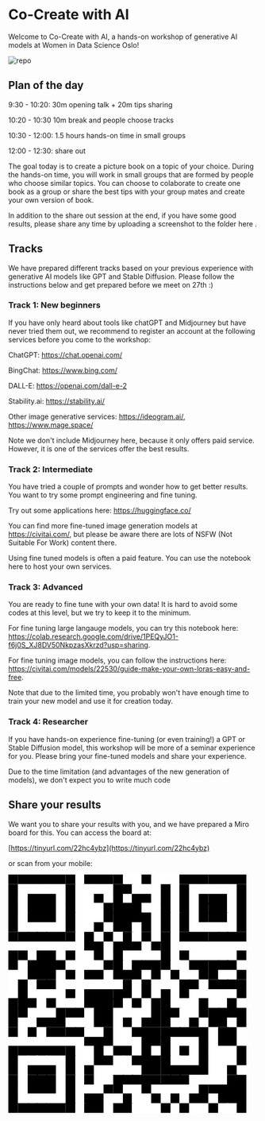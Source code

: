 # Co-Create with AI
Welcome to Co-Create with AI, a hands-on workshop of generative AI models at Women in Data Science Oslo!

![repo](https://github.com/mbertani/genai-workshop/assets/21079942/5e5c6c6b-0eeb-4ce1-9183-23591c4dacf9)

## Plan of the day
9:30 - 10:20: 30m opening talk + 20m tips sharing

10:20 - 10:30 10m break and people choose tracks

10:30 - 12:00: 1.5 hours hands-on time in small groups

12:00 - 12:30: share out

The goal today is to create a picture book on a topic of your choice. During the hands-on time, you will work in small groups that are formed by people who choose similar topics. You can choose to colaborate to create one book as a group or share the best tips with your group mates and create your own version of book.

In addition to the share out session at the end, if you have some good results, please share any time by uploading a screenshot to the folder here <add a folder>.

## Tracks

We have prepared different tracks based on your previous experience with generative AI models like GPT and Stable Diffusion. Please follow the instructions below and get prepared before we meet on 27th :)

### Track 1: New beginners
If you have only heard about tools like chatGPT and Midjourney but have never tried them out, we recommend to register an account at the following services before you come to the workshop:

ChatGPT: https://chat.openai.com/

BingChat: https://www.bing.com/

DALL-E: https://openai.com/dall-e-2

Stability.ai: https://stability.ai/

Other image generative services: https://ideogram.ai/, https://www.mage.space/

Note we don't include Midjourney here, because it only offers paid service. However, it is one of the services offer the best results.

### Track 2: Intermediate
You have tried a couple of prompts and wonder how to get better results. You want to try some prompt engineering and fine tuning.

Try out some applications here: https://huggingface.co/

You can find more fine-tuned image generation models at https://civitai.com/, but please be aware there are lots of NSFW (Not Suitable For Work) content there. 

Using fine tuned models is often a paid feature. You can use the notebook here to host your own services.

### Track 3: Advanced
You are ready to fine tune with your own data! It is hard to avoid some codes at this level, but we try to keep it to the minimum.

For fine tuning large langauge models, you can try this notebook here: https://colab.research.google.com/drive/1PEQyJO1-f6j0S_XJ8DV50NkpzasXkrzd?usp=sharing.

For fine tuning image models, you can follow the instructions here: https://civitai.com/models/22530/guide-make-your-own-loras-easy-and-free.

Note that due to the limited time, you probably won't have enough time to train your new model and use it for creation today.

### Track 4: Researcher
If you have hands-on experience fine-tuning (or even training!) a GPT or Stable Diffusion model, this workshop will be more of a seminar experience for you. Please bring your fine-tuned models and share your experience.  

Due to the time limitation (and advantages of the new generation of models), we don't expect you to write much code

## Share your results

We want you to share your results with you, and we have prepared a Miro board for this. You can access the board at:

[https://tinyurl.com/22hc4ybz](https://tinyurl.com/22hc4ybz)

or scan from your mobile:

![QR code](22hc4ybz-400.png)
